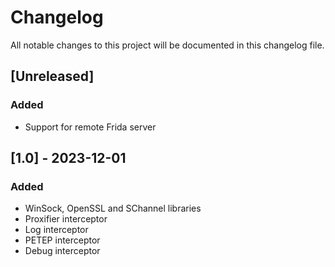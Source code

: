 # Changelog

All notable changes to this project will be documented in this changelog file.

## [Unreleased]
### Added
- Support for remote Frida server

## [1.0] - 2023-12-01
### Added
- WinSock, OpenSSL and SChannel libraries
- Proxifier interceptor
- Log interceptor
- PETEP interceptor
- Debug interceptor
